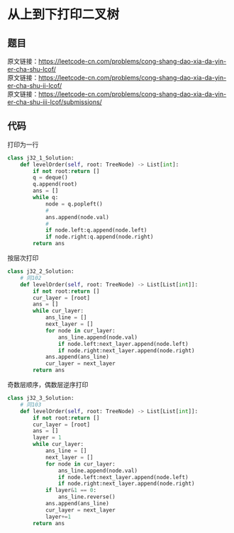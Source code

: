 # 从上到下打印二叉树
## 题目
原文链接：https://leetcode-cn.com/problems/cong-shang-dao-xia-da-yin-er-cha-shu-lcof/  
原文链接：https://leetcode-cn.com/problems/cong-shang-dao-xia-da-yin-er-cha-shu-ii-lcof/  
原文链接：https://leetcode-cn.com/problems/cong-shang-dao-xia-da-yin-er-cha-shu-iii-lcof/submissions/

## 代码
打印为一行
```python
class j32_1_Solution:
    def levelOrder(self, root: TreeNode) -> List[int]:
        if not root:return []
        q = deque()
        q.append(root)
        ans = []
        while q:
            node = q.popleft()
            #
            ans.append(node.val)
            #
            if node.left:q.append(node.left)
            if node.right:q.append(node.right)
        return ans
```
按层次打印
```python
class j32_2_Solution:
    # 同102
    def levelOrder(self, root: TreeNode) -> List[List[int]]:
        if not root:return []
        cur_layer = [root]
        ans = []
        while cur_layer:
            ans_line = []
            next_layer = []
            for node in cur_layer:
                ans_line.append(node.val)
                if node.left:next_layer.append(node.left)
                if node.right:next_layer.append(node.right)
            ans.append(ans_line)
            cur_layer = next_layer
        return ans
```
奇数层顺序，偶数层逆序打印
```python
class j32_3_Solution:
    # 同103
    def levelOrder(self, root: TreeNode) -> List[List[int]]:
        if not root:return []
        cur_layer = [root]
        ans = []
        layer = 1
        while cur_layer:
            ans_line = []
            next_layer = []
            for node in cur_layer:
                ans_line.append(node.val)
                if node.left:next_layer.append(node.left)
                if node.right:next_layer.append(node.right)
            if layer&1 == 0:
                ans_line.reverse()
            ans.append(ans_line)
            cur_layer = next_layer
            layer+=1
        return ans
```
